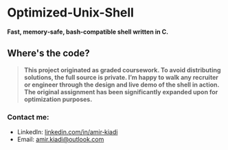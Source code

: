 # Optimized-Unix-Shell

**Fast, memory‑safe, bash‑compatible shell written in C.**

## Where's the code?

> **This project originated as graded coursework. To avoid distributing solutions, the full source is private. I’m happy to walk any recruiter or engineer through the design and live demo of the shell in action. The original assignment has been significantly expanded upon for optimization purposes.**

### Contact me:
- LinkedIn: [linkedin.com/in/amir‑kiadi](https://www.linkedin.com/in/amirr-k)
- Email: [amir.kiadi@outlook.com](mailto:amir.kiadi@outlook.com)
